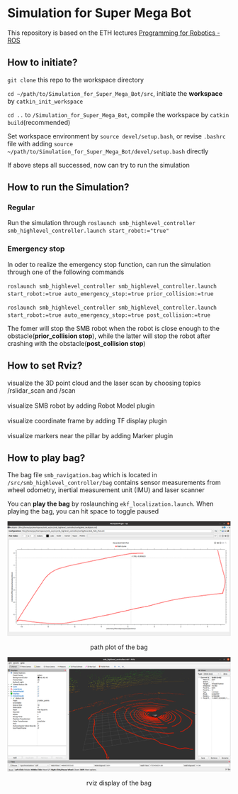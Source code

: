 # Simulation for Super Mega Bot
This repository is based on the ETH lectures [Programming for Robotics - ROS](https://rsl.ethz.ch/education-students/lectures/ros.html)  

## How to initiate?
`git clone` this repo to the workspace directory  

`cd ~/path/to/Simulation_for_Super_Mega_Bot/src`, initiate the **workspace** by `catkin_init_workspace`

`cd ..` to  `/Simulation_for_Super_Mega_Bot`, compile the workspace by `catkin build`(recommended)

Set workspace environment by `source devel/setup.bash`, or revise `.bashrc` file with adding `source ~/path/to/Simulation_for_Super_Mega_Bot/devel/setup.bash` directly  

If above steps all successed, now can try to run the simulation

## How to run the Simulation?
### Regular
Run the simulation through `roslaunch smb_highlevel_controller smb_highlevel_controller.launch start_robot:="true"`  

### Emergency stop
In oder to realize the emergency stop function, can run the simulation through one of the following commands  

`roslaunch smb_highlevel_controller smb_highlevel_controller.launch start_robot:=true auto_emergency_stop:=true prior_collision:=true`  

`roslaunch smb_highlevel_controller smb_highlevel_controller.launch start_robot:=true auto_emergency_stop:=true post_collision:=true`  

The fomer will stop the SMB robot when the robot is close enough to the obstacle(**prior_collision stop**), while the latter will stop the robot after crashing with the obstacle(**post_collision stop**)
 ## How to set Rviz?
visualize the 3D point cloud and the laser scan by choosing topics /rslidar_scan and /scan <br><br>
visualize SMB robot by adding Robot Model plugin <br><br>
visualize coordinate frame by adding TF display plugin <br><br>
visualize markers near the pillar by adding Marker plugin <br>
## How to play bag?
The bag file `smb_navigation.bag` which is located in `/src/smb_highlevel_controller/bag` contains sensor measurements from wheel odometry, inertial measurement unit (IMU) and laser scanner <br>
  
You can **play the bag** by roslaunching `ekf_localization.launch`. When playing the bag, you can hit space to toggle paused<br>
  
![image](https://github.com/Ye-Dehuo/ETH_SMB/blob/main/img/recorded%20path%20plot.png) 
<p align="center"> path plot of the bag </p>  

![image](https://github.com/Ye-Dehuo/ETH_SMB/blob/main/img/rviz%20display%20of%20the%20%20bag.png)
<p align="center"> rviz display of the bag </p>
